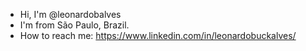 - Hi, I'm @leonardobalves
- I'm from São Paulo, Brazil.
- How to reach me: https://www.linkedin.com/in/leonardobuckalves/
